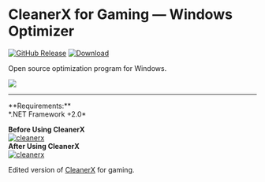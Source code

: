 # CleanerX for Gaming — Windows Optimizer

[![GitHub Release](https://img.shields.io/github/release/sec9/CleanerX-for-Gaming.svg)](https://github.com/sec9/CleanerX-for-Gaming/releases/latest) [![Download](https://img.shields.io/github/downloads/sec9/CleanerX-for-Gaming/total.svg)](https://github.com/sec9/CleanerX-for-Gaming/releases/latest)

Open source optimization program for Windows.

<img src="https://www.upload.ee/image/14339069/cleanerx.png">
<hr>
**Requirements:**<br />
*.NET Framework +2.0*
<br />

**Before Using CleanerX**<br />
[![cleanerx](https://cdn.discordapp.com/attachments/760506877804806204/830031719272808458/ss1.png)](https://cdn.discordapp.com/attachments/760506877804806204/830031719272808458/ss1.png)<br />
**After Using CleanerX**<br />
[![cleanerx](https://cdn.discordapp.com/attachments/760506877804806204/830031724842450954/ss2.png)](https://cdn.discordapp.com/attachments/760506877804806204/830031724842450954/ss2.png)

Edited version of [CleanerX](https://github.com/obirninja-lab/CleanerX) for gaming.
